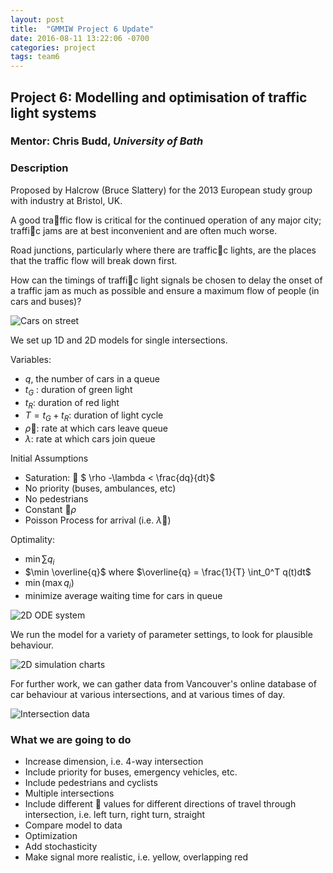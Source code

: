 ```yaml
---
layout: post
title:  "GMMIW Project 6 Update"
date: 2016-08-11 13:22:06 -0700
categories: project
tags: team6
---
```



## Project 6: Modelling and optimisation of traffic light systems

### Mentor: Chris Budd, *University of Bath*

### Description

Proposed by Halcrow (Bruce Slattery) for the 2013 Europeanstudy group with industry at Bristol, UK.A good traffic flow is critical for the continued operation of anymajor city; traffic jams are at best inconvenient and are oftenmuch worse.Road junctions, particularly where there are trafficc lights, are theplaces that the traffic flow will break down first.How can the timings of traffic light signals be chosento delay the onset of a traffic jam as much as possible and ensurea maximum flow of people (in cars and buses)?

![Cars on street]({{site_url}}/assets/Cars.jpg)

We set up 1D and 2D models for single intersections. 

Variables:

- $q$, the number of cars in a queue
- $t_G$ : duration of green light- $t_R$: duration of red light- $T = t_G + t_R$: duration of light cycle- $\rho$: rate at which cars leave queue
- $\lambda$: rate at which cars join queue

Initial Assumptions- Saturation:  $ \rho -\lambda < \frac{dq}{dt}$- No priority (buses, ambulances, etc)- No pedestrians- Constant $\rho$- Poisson Process for arrival (i.e. $\lambda$)

Optimality:

- $\min \sum q_i$- $\min \overline{q}$ where $\overline{q} = \frac{1}{T} \int_0^T q(t)dt$
- $\min ( \max q_i)$
- minimize average waiting time for cars in queue
 

![2D ODE system]({{site_url}}/assets/2D_ODE_traffic.jpg)

We run the model for a variety of parameter settings, to look for plausible behaviour. 

![2D simulation charts]({{site_url}}/assets/2D_sims.jpg)

For further work, we can gather data from Vancouver's online database of car behaviour at various intersections, and at various times of day. 

![Intersection data]({{site_url}}/assets/IntersectionData.jpg)

### What we are going to do- Increase dimension, i.e. 4-way intersection- Include priority for buses, emergency vehicles, etc.- Include pedestrians and cyclists- Multiple intersections- Include different  values for different directions of travelthrough intersection, i.e. left turn, right turn, straight- Compare model to data- Optimization- Add stochasticity- Make signal more realistic, i.e. yellow, overlapping red